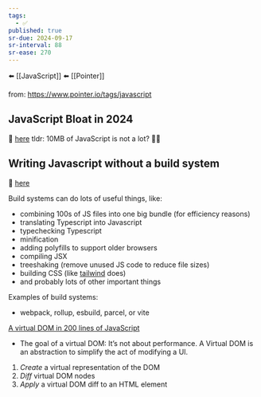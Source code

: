 ```yaml
---
tags:
  - ✅
published: true
sr-due: 2024-09-17
sr-interval: 88
sr-ease: 270
---
```

⬅️ [[JavaScript]]
⬅️ [[Pointer]]

from: https://www.pointer.io/tags/javascript

## JavaScript Bloat in 2024
🔗 [here](https://tonsky.me/blog/js-bloat/)
tldr: 10MB  of JavaScript is not a lot? 🤷‍♂️

## Writing Javascript without a build system
🔗 [here](https://jvns.ca/blog/2023/02/16/writing-javascript-without-a-build-system/)

Build systems can do lots of useful things, like:
- combining 100s of JS files into one big bundle (for efficiency reasons)
- translating Typescript into Javascript
- typechecking Typescript
- minification
- adding polyfills to support older browsers
- compiling JSX
- treeshaking (remove unused JS code to reduce file sizes)
- building CSS (like [tailwind](https://tailwindcss.com/) does)
- and probably lots of other important things

Examples of build systems:
- webpack, rollup, esbuild, parcel, or vite

[A virtual DOM in 200 lines of JavaScript](https://lazamar.github.io/virtual-dom/)
- The goal of a virtual DOM: It’s not about performance. A Virtual DOM is an abstraction to simplify the act of modifying a UI.

1. _Create_ a virtual representation of the DOM
2. _Diff_ virtual DOM nodes
3. _Apply_ a virtual DOM diff to an HTML element